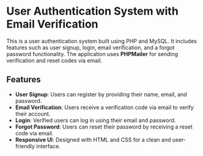 # User Authentication System with Email Verification

This is a user authentication system built using PHP and MySQL. It includes features such as user signup, login, email verification, and a forgot password functionality. The application uses **PHPMailer** for sending verification and reset codes via email.

## Features
- **User Signup**: Users can register by providing their name, email, and password.
- **Email Verification**: Users receive a verification code via email to verify their account.
- **Login**: Verified users can log in using their email and password.
- **Forgot Password**: Users can reset their password by receiving a reset code via email.
- **Responsive UI**: Designed with HTML and CSS for a clean and user-friendly interface.